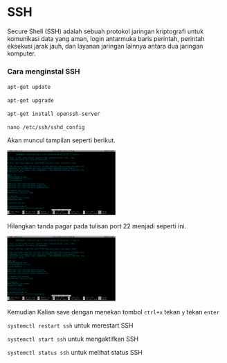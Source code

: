 # SSH
Secure Shell (SSH) adalah sebuah protokol jaringan kriptografi untuk komunikasi data yang aman, login antarmuka baris perintah, perintah eksekusi jarak jauh, dan layanan jaringan lainnya antara dua jaringan komputer.
<h3>Cara menginstal SSH</h3>
<p><code>apt-get update</code></p>
<p><code>apt-get upgrade</code></p>
<p><code>apt-get install openssh-server</code></p>
<p><code>nano /etc/ssh/sshd_config</code></p>
<p>Akan muncul tampilan seperti berikut.</p>
<img src="https://github.com/rofisikunyuk/SSH/blob/main/Screenshot/VirtualBox_DEBIAN10%5BSERVER%5D_07_02_2022_13_57_43.png" width="250" height="150">
<p>Hilangkan tanda pagar pada tulisan port 22 menjadi seperti ini.</p>
<img src="https://github.com/rofisikunyuk/SSH/blob/main/Screenshot/VirtualBox_DEBIAN10%5BSERVER%5D_07_02_2022_13_58_02.png" width="250" height="150">
<p>Kemudian Kalian save dengan menekan tombol <code>ctrl+x</code> tekan <code>y</code> tekan <code>enter</code>
<p><code>systemctl restart ssh</code> untuk merestart SSH</p>
<p><code>systemctl start ssh</code> untuk mengaktifkan SSH</p>
<p><code>systemctl status ssh</code> untuk melihat status SSH</p>
